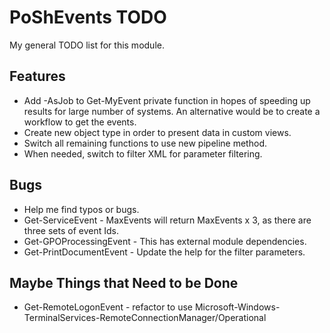 # PoShEvents TODO

My general TODO list for this module.

## Features

* Add -AsJob to Get-MyEvent private function in hopes of speeding up results for large number of systems. An alternative would be to create a workflow to get the events.
* Create new object type in order to present data in custom views.
* Switch all remaining functions to use new pipeline method.
* When needed, switch to filter XML for parameter filtering.

## Bugs

* Help me find typos or bugs.
* Get-ServiceEvent - MaxEvents will return MaxEvents x 3, as there are three sets of event Ids.
* Get-GPOProcessingEvent - This has external module dependencies.
* Get-PrintDocumentEvent - Update the help for the filter parameters.

## Maybe Things that Need to be Done

* Get-RemoteLogonEvent - refactor to use Microsoft-Windows-TerminalServices-RemoteConnectionManager/Operational
